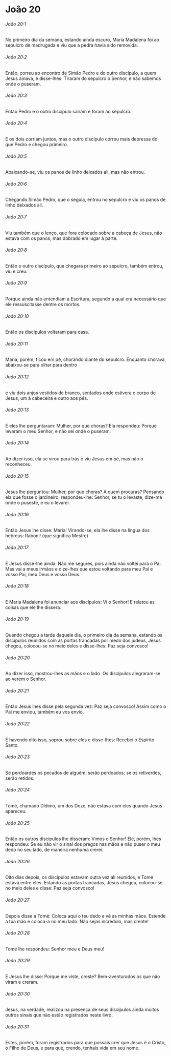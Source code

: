 # João 20

###### João 20:1

No primeiro dia da semana, estando ainda escuro, Maria Madalena foi ao sepulcro de madrugada e viu que a pedra havia sido removida.

###### João 20:2

Então, correu ao encontro de Simão Pedro e do outro discípulo, a quem Jesus amava, e disse-lhes: Tiraram do sepulcro o Senhor, e não sabemos onde o puseram.

###### João 20:3

Então Pedro e o outro discípulo saíram e foram ao sepulcro.

###### João 20:4

E os dois corriam juntos, mas o outro discípulo correu mais depressa do que Pedro e chegou primeiro.

###### João 20:5

Abaixando-se, viu os panos de linho deixados ali, mas não entrou.

###### João 20:6

Chegando Simão Pedro, que o seguia, entrou no sepulcro e viu os panos de linho deixados ali.

###### João 20:7

Viu também que o lenço, que fora colocado sobre a cabeça de Jesus, não estava com os panos, mas dobrado em lugar à parte.

###### João 20:8

Então o outro discípulo, que chegara primeiro ao sepulcro, também entrou, viu e creu.

###### João 20:9

Porque ainda não entendiam a Escritura, segundo a qual era necessário que ele ressuscitasse dentre os mortos.

###### João 20:10

Então os discípulos voltaram para casa.

###### João 20:11

Maria, porém, ficou em pé, chorando diante do sepulcro. Enquanto chorava, abaixou-se para olhar para dentro

###### João 20:12

e viu dois anjos vestidos de branco, sentados onde estivera o corpo de Jesus, um à cabeceira e outro aos pés.

###### João 20:13

E eles lhe perguntaram: Mulher, por que choras? Ela respondeu: Porque levaram o meu Senhor, e não sei onde o puseram.

###### João 20:14

Ao dizer isso, ela se virou para trás e viu Jesus em pé, mas não o reconheceu.

###### João 20:15

Jesus lhe perguntou: Mulher, por que choras? A quem procuras? Pensando ela que fosse o jardineiro, respondeu-lhe: Senhor, se tu o levaste, dize-me onde o puseste, e eu o levarei.

###### João 20:16

Então Jesus lhe disse: Maria! Virando-se, ela lhe disse na língua dos hebreus: Raboni! (que significa Mestre)

###### João 20:17

E Jesus disse-lhe ainda: Não me segures, pois ainda não voltei para o Pai. Mas vai a meus irmãos e dize-lhes que estou voltando para meu Pai e vosso Pai, meu Deus e vosso Deus.

###### João 20:18

E Maria Madalena foi anunciar aos discípulos: Vi o Senhor! E relatou as coisas que ele lhe dissera.

###### João 20:19

Quando chegou a tarde daquele dia, o primeiro dia da semana, estando os discípulos reunidos com as portas trancadas por medo dos judeus, Jesus chegou, colocou-se no meio deles e disse-lhes: Paz seja convosco!

###### João 20:20

Ao dizer isso, mostrou-lhes as mãos e o lado. Os discípulos alegraram-se ao verem o Senhor.

###### João 20:21

Então Jesus lhes disse pela segunda vez: Paz seja convosco! Assim como o Pai me enviou, também eu vos envio.

###### João 20:22

E havendo dito isso, soprou sobre eles e disse-lhes: Recebei o Espírito Santo.

###### João 20:23

Se perdoardes os pecados de alguém, serão perdoados; se os retiverdes, serão retidos.

###### João 20:24

Tomé, chamado Dídimo, um dos Doze, não estava com eles quando Jesus apareceu.

###### João 20:25

Então os outros discípulos lhe disseram: Vimos o Senhor! Ele, porém, lhes respondeu: Se eu não vir o sinal dos pregos nas mãos e não puser o meu dedo no seu lado, de maneira nenhuma crerei.

###### João 20:26

Oito dias depois, os discípulos estavam outra vez ali reunidos, e Tomé estava entre eles. Estando as portas trancadas, Jesus chegou, colocou-se no meio deles e disse: Paz seja convosco!

###### João 20:27

Depois disse a Tomé: Coloca aqui o teu dedo e vê as minhas mãos. Estende a tua mão e coloca-a no meu lado. Não sejas incrédulo, mas crente!

###### João 20:28

Tomé lhe respondeu: Senhor meu e Deus meu!

###### João 20:29

E Jesus lhe disse: Porque me viste, creste? Bem-aventurados os que não viram e creram.

###### João 20:30

Jesus, na verdade, realizou na presença de seus discípulos ainda muitos outros sinais que não estão registrados neste livro.

###### João 20:31

Estes, porém, foram registrados para que possais crer que Jesus é o Cristo, o Filho de Deus, e para que, crendo, tenhais vida em seu nome.

